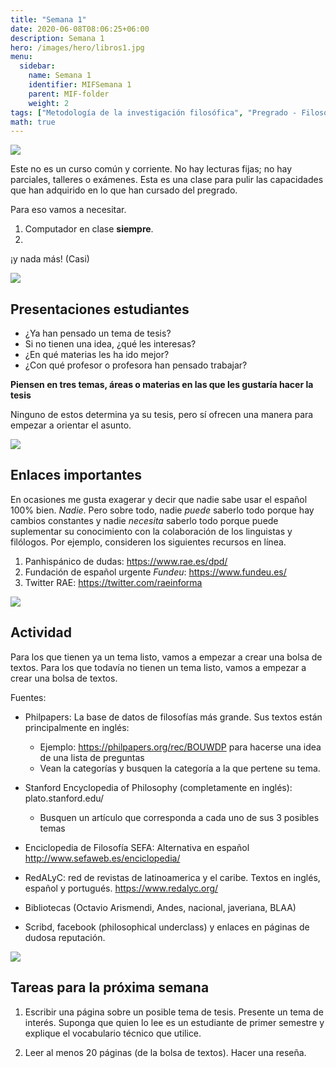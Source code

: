 ```yaml
---
title: "Semana 1"
date: 2020-06-08T08:06:25+06:00
description: Semana 1
hero: /images/hero/libros1.jpg
menu:
  sidebar:
    name: Semana 1
    identifier: MIFSemana 1
    parent: MIF-folder
    weight: 2
tags: ["Metodología de la investigación filosófica", "Pregrado - Filosofía"]
math: true
---
```


![](/images/site/borde.jpg)

Este no es un curso común y corriente. No hay lecturas fijas; no hay parciales, talleres o exámenes. Esta es una clase para pulir las capacidades que han adquirido en lo que han cursado del pregrado. 

Para eso vamos a necesitar.

1. Computador en clase **siempre**. 
2. 

¡y nada más! (Casi)

![](/images/site/borde.jpg)


## Presentaciones estudiantes

- ¿Ya han pensado un tema de tesis?
-  Si no tienen una idea, ¿qué les interesas? 
- ¿En qué materias les ha ido mejor?
- ¿Con qué profesor o profesora han pensado trabajar?

**Piensen en tres temas, áreas o materias en las que les gustaría hacer la tesis**

Ninguno de estos determina ya su tesis, pero sí ofrecen una manera para empezar a orientar el asunto.

![](/images/site/borde.jpg)

## Enlaces importantes

En ocasiones me gusta exagerar y decir que nadie sabe usar el español 100% bien. *Nadie*. Pero sobre todo, nadie *puede* saberlo todo porque hay cambios constantes y nadie *necesita* saberlo todo porque puede suplementar su conocimiento con la colaboración de los linguistas y filólogos. Por ejemplo, consideren los siguientes recursos en línea.

1. Panhispánico de dudas:  https://www.rae.es/dpd/
2. Fundación de español urgente *Fundeu*: https://www.fundeu.es/
3. Twitter RAE: https://twitter.com/raeinforma

![](/images/site/borde.jpg)


## Actividad

Para los que tienen ya un tema listo, vamos a empezar a crear una bolsa de textos. Para los que todavía no tienen un tema listo, vamos a empezar a crear una bolsa de textos.

Fuentes:

- Philpapers: La base de datos de filosofías más grande. Sus textos están principalmente en inglés: 
    - Ejemplo: https://philpapers.org/rec/BOUWDP para hacerse una idea de una lista de preguntas
    - Vean la categorías y busquen la categoría a la que pertene su tema.

- Stanford Encyclopedia of Philosophy (completamente en inglés): plato.stanford.edu/
    - Busquen un artículo que corresponda a cada uno de sus 3 posibles temas
- Enciclopedia de Filosofía SEFA: Alternativa en español http://www.sefaweb.es/enciclopedia/

- RedALyC: red de revistas de latinoamerica y el caribe. Textos en inglés, español y portugués. https://www.redalyc.org/

- Bibliotecas (Octavio Arismendi, Andes, nacional, javeriana, BLAA)

- Scribd, facebook (philosophical underclass) y enlaces en páginas de dudosa reputación. 

![](/images/site/borde.jpg)


## Tareas para la próxima semana
1. Escribir una página sobre un posible tema de tesis. Presente un tema de interés. Suponga que quien lo lee es un estudiante de primer semestre y explique el vocabulario técnico que utilice.

2. Leer al menos 20 páginas (de la bolsa de textos). Hacer una reseña.



